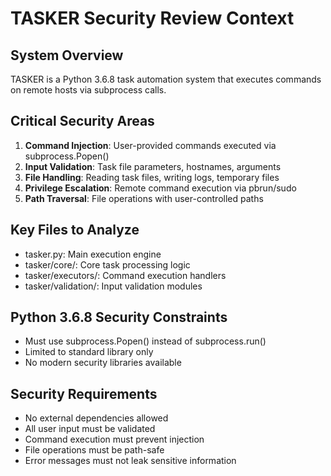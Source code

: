 # TASKER Security Review Context

## System Overview
TASKER is a Python 3.6.8 task automation system that executes commands on remote hosts via subprocess calls.

## Critical Security Areas
1. **Command Injection**: User-provided commands executed via subprocess.Popen()
2. **Input Validation**: Task file parameters, hostnames, arguments
3. **File Handling**: Reading task files, writing logs, temporary files
4. **Privilege Escalation**: Remote command execution via pbrun/sudo
5. **Path Traversal**: File operations with user-controlled paths

## Key Files to Analyze
- tasker.py: Main execution engine
- tasker/core/: Core task processing logic
- tasker/executors/: Command execution handlers
- tasker/validation/: Input validation modules

## Python 3.6.8 Security Constraints
- Must use subprocess.Popen() instead of subprocess.run()
- Limited to standard library only
- No modern security libraries available

## Security Requirements
- No external dependencies allowed
- All user input must be validated
- Command execution must prevent injection
- File operations must be path-safe
- Error messages must not leak sensitive information
